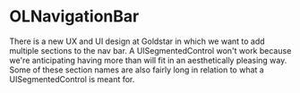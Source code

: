 # OLNavigationBar
There is a new UX and UI design at Goldstar in which we want to add multiple sections to the nav bar. A UISegmentedControl won't  work because we're anticipating having more than will fit in an  aesthetically pleasing way. Some of these section names are also fairly long in relation to what a UISegmentedControl is meant for.
